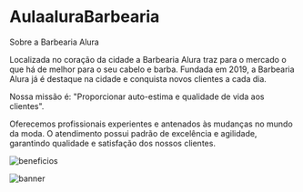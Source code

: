 # AulaaluraBarbearia
Sobre a Barbearia Alura

Localizada no coração da cidade a Barbearia Alura traz para o mercado o que há de melhor para o seu cabelo e barba. Fundada em 2019, a Barbearia Alura já é destaque na cidade e conquista novos clientes a cada dia.

Nossa missão é: "Proporcionar auto-estima e qualidade de vida aos clientes".

Oferecemos profissionais experientes e antenados às mudanças no mundo da moda. O atendimento possui padrão de excelência e agilidade, garantindo qualidade e satisfação dos nossos clientes.

![beneficios](https://github.com/biancasouza14/AulaaluraBarbearia/assets/134725416/1330d392-31b0-4bcc-89be-4e5de513a303)

![banner](https://github.com/biancasouza14/AulaaluraBarbearia/assets/134725416/481bd7cd-7abc-49a2-ad5c-7c2a03f758ce)

